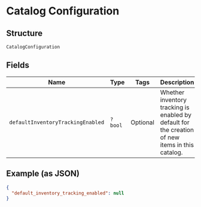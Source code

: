 
# Catalog Configuration

## Structure

`CatalogConfiguration`

## Fields

| Name | Type | Tags | Description | Getter | Setter |
|  --- | --- | --- | --- | --- | --- |
| `defaultInventoryTrackingEnabled` | `?bool` | Optional | Whether inventory tracking is enabled by default for the creation of new items in this catalog. | getDefaultInventoryTrackingEnabled(): ?bool | setDefaultInventoryTrackingEnabled(?bool defaultInventoryTrackingEnabled): void |

## Example (as JSON)

```json
{
  "default_inventory_tracking_enabled": null
}
```

